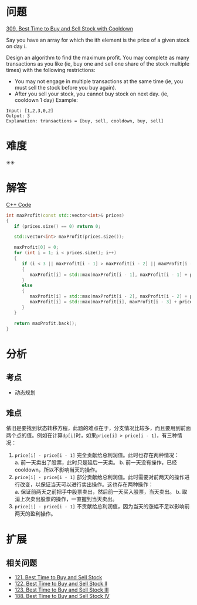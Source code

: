 # 问题

[309. Best Time to Buy and Sell Stock with Cooldown](https://leetcode.com/problems/best-time-to-buy-and-sell-stock-with-cooldown/)

Say you have an array for which the ith element is the price of a given stock on day i.

Design an algorithm to find the maximum profit. You may complete as many transactions as you like (ie, buy one and sell one share of the stock multiple times) with the following restrictions:

- You may not engage in multiple transactions at the same time (ie, you must sell the stock before you buy again).
- After you sell your stock, you cannot buy stock on next day. (ie, cooldown 1 day)
Example:
```
Input: [1,2,3,0,2]
Output: 3 
Explanation: transactions = [buy, sell, cooldown, buy, sell]
```

# 难度
✳✳

# 解答

[C++ Code](./code/309.Best-Time-to-Buy-and-Sell-Stock-with-Cooldown/main.cpp)
```cpp
int maxProfit(const std::vector<int>& prices)
{
   if (prices.size() == 0) return 0;

   std::vector<int> maxProfit(prices.size());

   maxProfit[0] = 0;
   for (int i = 1; i < prices.size(); i++)
   {
      if (i < 3 || maxProfit[i - 1] > maxProfit[i - 2] || maxProfit[i - 2] == maxProfit[i - 3])
      {
         maxProfit[i] = std::max(maxProfit[i - 1], maxProfit[i - 1] + prices[i] - prices[i - 1]);
      }
      else
      {
         maxProfit[i] = std::max(maxProfit[i - 2], maxProfit[i - 2] + prices[i] - prices[i - 2]);
         maxProfit[i] = std::max(maxProfit[i], maxProfit[i - 3] + prices[i] - prices[i - 1]);
      }
   }

   return maxProfit.back();
}
```

# 分析
## 考点
* 动态规划

## 难点
依旧是要找到状态转移方程，此题的难点在于，分支情况比较多，而且要用到前面两个点的值。例如在计算`dp[i]`时，如果`price[i] > price[i - 1]`，有三种情况：
1. `price[i] - price[i - 1]` 完全贡献给总利润值。此时也存在两种情况：<br>
    a. 前一天卖出了股票，此时只是延后一天卖。
    b. 前一天没有操作，已经cooldown，所以不影响当天的操作。
2. `price[i] - price[i - 1]` 部分贡献给总利润值。此时需要对前两天的操作进行改变，以保证当天可以进行卖出操作。这也存在两种操作：<br>
    a. 保证前两天之前把手中股票卖出，然后前一天买入股票，当天卖出。
    b. 取消上次卖出股票的操作，一直握到当天卖出。
3. `price[i] - price[i - 1]` 不贡献给总利润值，因为当天的涨幅不足以影响前两天的盈利操作。

# 扩展
## 相关问题
* [121. Best Time to Buy and Sell Stock](121.Best-Time-to-Buy-and-Sell-Stock.md)
* [122. Best Time to Buy and Sell Stock II](122.Best-Time-to-Buy-and-Sell-Stock-II.md)
* [123. Best Time to Buy and Sell Stock III](123.Best-Time-to-Buy-and-Sell-Stock-III.md)
* [188. Best Time to Buy and Sell Stock IV](188.Best-Time-to-Buy-and-Sell-Stock-IV.md)

